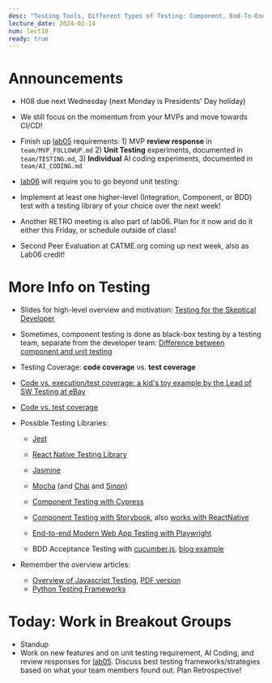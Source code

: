 ```yaml
---
desc: "Testing Tools, Different Types of Testing: Component, End-To-End, and BDD Testing"
lecture_date: 2024-02-14
num: lect10
ready: true
---
```


# Announcements
* H08 due next Wednesday (next Monday is Presidents' Day holiday)
* We still focus on the momentum from your MVPs and move towards CI/CD!
* Finish up [lab05](https://ucsb-cs148.github.io/w24/lab/lab05/) requirements: 1) MVP **review response** in `team/MVP_FOLLOWUP.md` 2) **Unit Testing** experiments, documented in `team/TESTING.md`, 3) **Individual** AI coding experiments, documented in `team/AI_CODING.md`

* [lab06](https://ucsb-cs148.github.io/w24/lab/lab06/) will require you to go beyond unit testing:
* Implement at least one higher-level (Integration, Component, or BDD) test with a testing library of your choice over the next week!
* Another RETRO meeting is also part of lab06. Plan for it now and do it either this Friday, or schedule outside of class!
* Second Peer Evaluation at CATME.org coming up next week, also as Lab06 credit!  


# More Info on Testing
* Slides for high-level overview and motivation: [Testing for the Skeptical Developer](https://www.cs.ucsb.edu/~holl/CS148/handouts/Slides_2021-testingfortheskepticaldeveloper.pdf)

* Sometimes, component testing is done as black-box testing by a testing team, separate from the developer team: [Difference between component and unit testing](https://www.geeksforgeeks.org/difference-between-component-and-unit-testing/)

* Testing Coverage: **code coverage** vs. **test coverage**
* [Code vs. execution/test coverage: a kid's toy example by the Lead of SW Testing at eBay](https://danashby.co.uk/2019/02/14/code-coverage-vs-test-coverage/)
* [Code vs. test coverage](https://www.testbytes.net/blog/code-coverage-vs-test-coverage/)

* Possible Testing Libraries: 
    * [Jest](https://ucsb-cs148.github.io/topics/testing_jest/)
    * [React Native Testing Library](https://callstack.github.io/react-native-testing-library/docs/getting-started)
    * [Jasmine](https://jasmine.github.io)
    * [Mocha](https://github.com/mochajs/mocha) (and [Chai](https://github.com/chaijs/chai) and [Sinon](https://sinonjs.org))

    * [Component Testing with Cypress](https://ucsb-cs148.github.io/jstopics/testing_cypress/)
    * [Component Testing with Storybook](https://storybook.js.org), also [works with ReactNative](https://storybook.js.org/tutorials/intro-to-storybook/react-native/en/get-started/)

    * [End-to-end Modern Web App Testing with Playwright](https://playwright.dev/)

    * BDD Acceptance Testing with [cucumber.js](https://github.com/cucumber/cucumber-js), [blog example](https://www.codementor.io/@jeremyrajan/acceptance-testing-javascript-cucumber-webdriverio-du1087f5i)

* Remember the overview articles: 
    * [Overview of Javascript Testing](https://medium.com/welldone-software/an-overview-of-javascript-testing-7ce7298b9870), [PDF version](https://www.cs.ucsb.edu/~holl/CS148/handouts/JSTesting.pdf) 
    * [Python Testing Frameworks](https://blog.testproject.io/2020/10/27/top-python-testing-frameworks/)

# Today: Work in Breakout Groups
* Standup
* Work on new features and on unit testing requirement, AI Coding, and review responses for [lab05](https://ucsb-cs148.github.io/w24/lab/lab05/). Discuss best testing frameworks/strategies based on what your team members found out. Plan Retrospective! 



